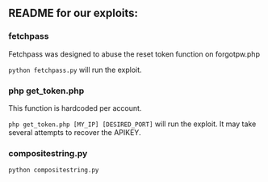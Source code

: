 README for our exploits:
-----------------------

### fetchpass

Fetchpass was designed to abuse the reset token function on forgotpw.php

`python fetchpass.py` will run the exploit.

### php get_token.php

This function is hardcoded per account.

`php get_token.php [MY_IP] [DESIRED_PORT]` will run the exploit.  It may take several attempts to recover the APIKEY.

### compositestring.py

`python compositestring.py`
